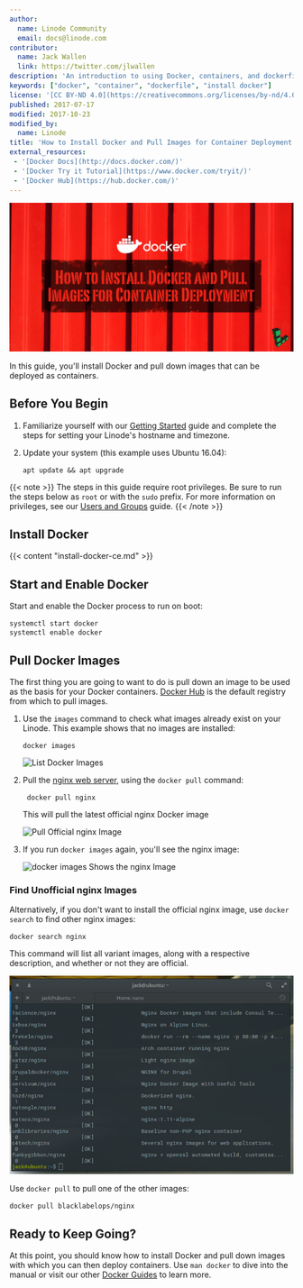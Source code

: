 ```yaml
---
author:
  name: Linode Community
  email: docs@linode.com
contributor:
  name: Jack Wallen
  link: https://twitter.com/jlwallen
description: 'An introduction to using Docker, containers, and dockerfiles on your Linode.'
keywords: ["docker", "container", "dockerfile", "install docker"]
license: '[CC BY-ND 4.0](https://creativecommons.org/licenses/by-nd/4.0)'
published: 2017-07-17
modified: 2017-10-23
modified_by:
  name: Linode
title: 'How to Install Docker and Pull Images for Container Deployment'
external_resources:
 - '[Docker Docs](http://docs.docker.com/)'
 - '[Docker Try it Tutorial](https://www.docker.com/tryit/)'
 - '[Docker Hub](https://hub.docker.com/)'
---
```



![How to Install Docker and Pull Images for Container Deployment](install_docker.jpg)

In this guide, you'll install Docker and pull down images that can be deployed as containers.

## Before You Begin

1.  Familiarize yourself with our [Getting Started](/docs/getting-started) guide and complete the steps for setting your Linode's hostname and timezone.

2.  Update your system (this example uses Ubuntu 16.04):

        apt update && apt upgrade

{{< note >}}
The steps in this guide require root privileges. Be sure to run the steps below as `root` or with the `sudo` prefix. For more information on privileges, see our [Users and Groups](/docs/tools-reference/linux-users-and-groups/) guide.
{{< /note >}}

## Install Docker

{{< content "install-docker-ce.md" >}}

## Start and Enable Docker

Start and enable the Docker process to run on boot:

    systemctl start docker
    systemctl enable docker

## Pull Docker Images

The first thing you are going to want to do is pull down an image to be used as the basis for your Docker containers. [Docker Hub](https://hub.docker.com/) is the default registry from which to pull images.

1.  Use the `images` command to check what images already exist on your Linode. This example shows that no images are installed:

        docker images

    ![List Docker Images](/docs/assets/docker/docker-install-images-list.jpg "List Docker Images")

2. Pull the [nginx web server](https://nginx.org/en/), using the `docker pull` command:

        docker pull nginx

    This will pull the latest official nginx Docker image

    ![Pull Official nginx Image](/docs/assets/docker/docker-install-image-nginx.jpg "Pull the official nginx image")

3.  If you run `docker images` again, you'll see the nginx image:

    ![docker images Shows the nginx Image](/docs/assets/docker/docker-install-image-nginx-installed.jpg "docker images now shows the nginx image")

### Find Unofficial nginx Images

Alternatively, if you don't want to install the official nginx image, use `docker search` to find other nginx images:

    docker search nginx

This command will list all variant images, along with a respective description, and whether or not they are official.

![Run docker search nginx to Show Other nginx Options](docker-install-image-nginx-options.jpg "Run docker search nginx to Show Other nginx Options")

Use `docker pull` to pull one of the other images:

    docker pull blacklabelops/nginx

## Ready to Keep Going?

At this point, you should know how to install Docker and pull down images with which you can then deploy containers. Use `man docker` to dive into the manual or visit our other [Docker Guides](/docs/applications/containers/) to learn more.
